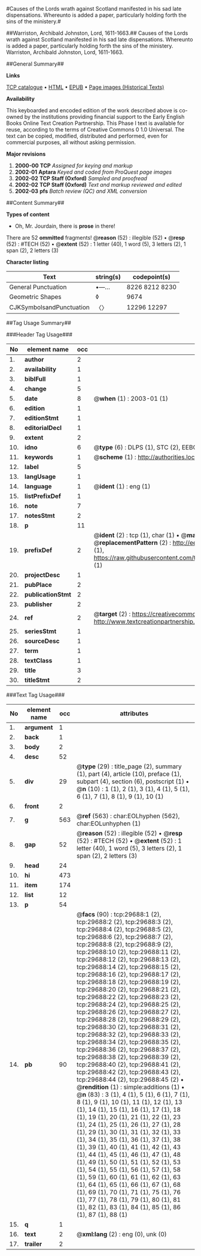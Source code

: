 #Causes of the Lords wrath against Scotland manifested in his sad late dispensations. Whereunto is added a paper, particularly holding forth the sins of the ministery.#

##Warriston, Archibald Johnston, Lord, 1611-1663.##
Causes of the Lords wrath against Scotland manifested in his sad late dispensations. Whereunto is added a paper, particularly holding forth the sins of the ministery.
Warriston, Archibald Johnston, Lord, 1611-1663.

##General Summary##

**Links**

[TCP catalogue](http://www.ota.ox.ac.uk/tcp/)  • 
[HTML](http://tei.it.ox.ac.uk/tcp/Texts-HTML/free/A67/A67694.html)  • 
[EPUB](http://tei.it.ox.ac.uk/tcp/Texts-EPUB/free/A67/A67694.epub) • 
[Page images (Historical Texts)](https://data.historicaltexts.jisc.ac.uk/view?pubId=eebo-99825308e&pageId=eebo-99825308e-29688-1)

**Availability**

This keyboarded and encoded edition of the
	       work described above is co-owned by the institutions
	       providing financial support to the Early English Books
	       Online Text Creation Partnership. This Phase I text is
	       available for reuse, according to the terms of Creative
	       Commons 0 1.0 Universal. The text can be copied,
	       modified, distributed and performed, even for
	       commercial purposes, all without asking permission.

**Major revisions**

1. __2000-00__ __TCP__ *Assigned for keying and markup*
1. __2002-01__ __Aptara__ *Keyed and coded from ProQuest page images*
1. __2002-02__ __TCP Staff (Oxford)__ *Sampled and proofread*
1. __2002-02__ __TCP Staff (Oxford)__ *Text and markup reviewed and edited*
1. __2002-03__ __pfs__ *Batch review (QC) and XML conversion*

##Content Summary##

**Types of content**

  * Oh, Mr. Jourdain, there is **prose** in there!

There are 52 **ommitted** fragments! 
 @__reason__ (52) : illegible (52)  •  @__resp__ (52) : #TECH (52)  •  @__extent__ (52) : 1 letter (40), 1 word (5), 3 letters (2), 1 span (2), 2 letters (3)

**Character listing**


|Text|string(s)|codepoint(s)|
|---|---|---|
|General Punctuation|•—…|8226 8212 8230|
|Geometric Shapes|◊|9674|
|CJKSymbolsandPunctuation|〈〉|12296 12297|

##Tag Usage Summary##

###Header Tag Usage###

|No|element name|occ|attributes|
|---|---|---|---|
|1.|__author__|2||
|2.|__availability__|1||
|3.|__biblFull__|1||
|4.|__change__|5||
|5.|__date__|8| @__when__ (1) : 2003-01 (1)|
|6.|__edition__|1||
|7.|__editionStmt__|1||
|8.|__editorialDecl__|1||
|9.|__extent__|2||
|10.|__idno__|6| @__type__ (6) : DLPS (1), STC (2), EEBO-CITATION (1), PROQUEST (1), VID (1)|
|11.|__keywords__|1| @__scheme__ (1) : http://authorities.loc.gov/ (1)|
|12.|__label__|5||
|13.|__langUsage__|1||
|14.|__language__|1| @__ident__ (1) : eng (1)|
|15.|__listPrefixDef__|1||
|16.|__note__|7||
|17.|__notesStmt__|2||
|18.|__p__|11||
|19.|__prefixDef__|2| @__ident__ (2) : tcp (1), char (1)  •  @__matchPattern__ (2) : ([0-9\-]+):([0-9IVX]+) (1), (.+) (1)  •  @__replacementPattern__ (2) : http://eebo.chadwyck.com/downloadtiff?vid=$1&page=$2 (1), https://raw.githubusercontent.com/textcreationpartnership/Texts/master/tcpchars.xml#$1 (1)|
|20.|__projectDesc__|1||
|21.|__pubPlace__|2||
|22.|__publicationStmt__|2||
|23.|__publisher__|2||
|24.|__ref__|2| @__target__ (2) : https://creativecommons.org/publicdomain/zero/1.0/ (1), http://www.textcreationpartnership.org/docs/. (1)|
|25.|__seriesStmt__|1||
|26.|__sourceDesc__|1||
|27.|__term__|1||
|28.|__textClass__|1||
|29.|__title__|3||
|30.|__titleStmt__|2||


###Text Tag Usage###

|No|element name|occ|attributes|
|---|---|---|---|
|1.|__argument__|1||
|2.|__back__|1||
|3.|__body__|2||
|4.|__desc__|52||
|5.|__div__|29| @__type__ (29) : title_page (2), summary (1), part (4), article (10), preface (1), subpart (4), section (6), postscript (1)  •  @__n__ (10) : 1 (1), 2 (1), 3 (1), 4 (1), 5 (1), 6 (1), 7 (1), 8 (1), 9 (1), 10 (1)|
|6.|__front__|2||
|7.|__g__|563| @__ref__ (563) : char:EOLhyphen (562), char:EOLunhyphen (1)|
|8.|__gap__|52| @__reason__ (52) : illegible (52)  •  @__resp__ (52) : #TECH (52)  •  @__extent__ (52) : 1 letter (40), 1 word (5), 3 letters (2), 1 span (2), 2 letters (3)|
|9.|__head__|24||
|10.|__hi__|473||
|11.|__item__|174||
|12.|__list__|12||
|13.|__p__|54||
|14.|__pb__|90| @__facs__ (90) : tcp:29688:1 (2), tcp:29688:2 (2), tcp:29688:3 (2), tcp:29688:4 (2), tcp:29688:5 (2), tcp:29688:6 (2), tcp:29688:7 (2), tcp:29688:8 (2), tcp:29688:9 (2), tcp:29688:10 (2), tcp:29688:11 (2), tcp:29688:12 (2), tcp:29688:13 (2), tcp:29688:14 (2), tcp:29688:15 (2), tcp:29688:16 (2), tcp:29688:17 (2), tcp:29688:18 (2), tcp:29688:19 (2), tcp:29688:20 (2), tcp:29688:21 (2), tcp:29688:22 (2), tcp:29688:23 (2), tcp:29688:24 (2), tcp:29688:25 (2), tcp:29688:26 (2), tcp:29688:27 (2), tcp:29688:28 (2), tcp:29688:29 (2), tcp:29688:30 (2), tcp:29688:31 (2), tcp:29688:32 (2), tcp:29688:33 (2), tcp:29688:34 (2), tcp:29688:35 (2), tcp:29688:36 (2), tcp:29688:37 (2), tcp:29688:38 (2), tcp:29688:39 (2), tcp:29688:40 (2), tcp:29688:41 (2), tcp:29688:42 (2), tcp:29688:43 (2), tcp:29688:44 (2), tcp:29688:45 (2)  •  @__rendition__ (1) : simple:additions (1)  •  @__n__ (83) : 3 (1), 4 (1), 5 (1), 6 (1), 7 (1), 8 (1), 9 (1), 10 (1), 11 (1), 12 (1), 13 (1), 14 (1), 15 (1), 16 (1), 17 (1), 18 (1), 19 (1), 20 (1), 21 (1), 22 (1), 23 (1), 24 (1), 25 (1), 26 (1), 27 (1), 28 (1), 29 (1), 30 (1), 31 (1), 32 (1), 33 (1), 34 (1), 35 (1), 36 (1), 37 (1), 38 (1), 39 (1), 40 (1), 41 (1), 42 (1), 43 (1), 44 (1), 45 (1), 46 (1), 47 (1), 48 (1), 49 (1), 50 (1), 51 (1), 52 (1), 53 (1), 54 (1), 55 (1), 56 (1), 57 (1), 58 (1), 59 (1), 60 (1), 61 (1), 62 (1), 63 (1), 64 (1), 65 (1), 66 (1), 67 (1), 68 (1), 69 (1), 70 (1), 71 (1), 75 (1), 76 (1), 77 (1), 78 (1), 79 (1), 80 (1), 81 (1), 82 (1), 83 (1), 84 (1), 85 (1), 86 (1), 87 (1), 88 (1)|
|15.|__q__|1||
|16.|__text__|2| @__xml:lang__ (2) : eng (0), unk (0)|
|17.|__trailer__|2||
